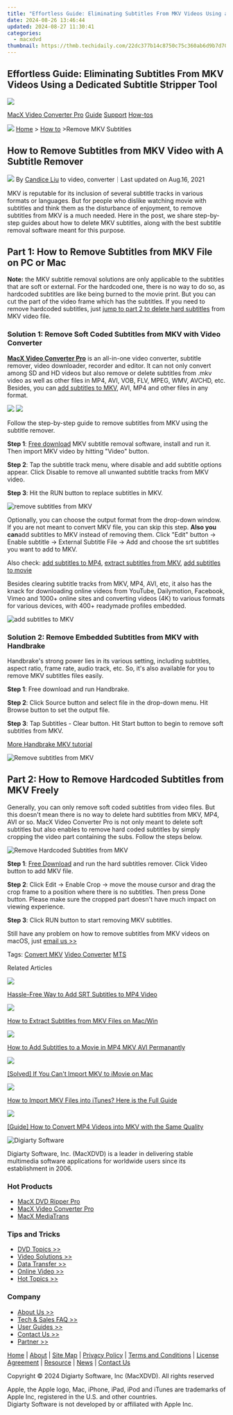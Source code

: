 ```yaml
---
title: "Effortless Guide: Eliminating Subtitles From MKV Videos Using a Dedicated Subtitle Stripper Tool"
date: 2024-08-26 13:46:44
updated: 2024-08-27 11:30:41
categories:
  - macxdvd
thumbnail: https://thmb.techidaily.com/22dc377b14c8750c75c360ab6d9b7d702e69a18c8a5a08c607e9cd26432f995f.jpg
---
```


## Effortless Guide: Eliminating Subtitles From MKV Videos Using a Dedicated Subtitle Stripper Tool

[![](https://www.macxdvd.com/mac-dvd-video-converter-how-to/../image-style/new-seo/icon11.png)](https://tools.techidaily.com/macxdvd/products/)

[MacX Video Converter Pro](https://tools.techidaily.com/macxdvd/products/) [Guide](https://tools.techidaily.com/macxdvd/products/) [Support](https://tools.techidaily.com/macxdvd/products/) [How-tos](https://tools.techidaily.com/macxdvd/products/) 



![](https://www.macxdvd.com/mac-dvd-video-converter-how-to/../image-style/new-seo/icon7.png) [Home](https://tools.techidaily.com/macxdvd/products/) \> [How to](https://tools.techidaily.com/macxdvd/products/) \>Remove MKV Subtitles

## How to Remove Subtitles from MKV Video with A Subtitle Remover



![](https://www.macxdvd.com/mac-dvd-video-converter-how-to/../image-style/new-seo/icon6.png) By [Candice Liu](https://www.linkedin.com/in/candice-liu-444483a3/) to video, converter｜Last updated on Aug.16, 2021

MKV is reputable for its inclusion of several subtitle tracks in various formats or languages. But for people who dislike watching movie with subtitles and think them as the disturbance of enjoyment, to remove subtitles from MKV is a much needed. Here in the post, we share step-by-step guides about how to delete MKV subtitles, along with the best subtitle removal software meant for this purpose. 



## Part 1: How to Remove Subtitles from MKV File on PC or Mac

**Note:** the MKV subtitle removal solutions are only applicable to the subtitles that are soft or external. For the hardcoded one, there is no way to do so, as hardcoded subtitles are like being burned to the movie print. But you can cut the part of the video frame which has the subtitles. If you need to remove hardcoded subtitles, just [jump to part 2 to delete hard subtitles](https://tools.techidaily.com/macxdvd/products/) from MKV video file.

### Solution 1: Remove Soft Coded Subtitles from MKV with Video Converter

[**MacX Video Converter Pro**](https://tools.techidaily.com/macxdvd/products/) is an all-in-one video converter, subtitle remover, video downloader, recorder and editor. It can not only convert among SD and HD videos but also remove or delete subtitles from .mkv video as well as other files in MP4, AVI, VOB, FLV, MPEG, WMV, AVCHD, etc. Besides, you can [add subtitles to MKV](https://tools.techidaily.com/macxdvd/products/), AVI, MP4 and other files in any format. 

[![](https://www.macxdvd.com/mac-dvd-video-converter-how-to/../image-style/new-seo/btn-win.png)](https://tools.techidaily.com/macxdvd/products/) [![](https://www.macxdvd.com/mac-dvd-video-converter-how-to/../image-style/new-seo/btn-mac.png)](https://tools.techidaily.com/macxdvd/products/) 

Follow the step-by-step guide to remove subtitles from MKV using the subtitle remover.

**Step 1**: [Free download](https://tools.techidaily.com/macxdvd/products/) MKV subtitle removal software, install and run it. Then import MKV video by hitting "Video" button.

**Step 2**: Tap the subtitle track menu, where disable and add subtitle options appear. Click Disable to remove all unwanted subtitle tracks from MKV video.

**Step 3**: Hit the RUN button to replace subtitles in MKV.

![remove subtitles from MKV](https://www.macxdvd.com/mac-dvd-video-converter-how-to/article-image/remove-subs-from-mkv.png)

Optionally, you can choose the output format from the drop-down window. If you are not meant to convert MKV file, you can skip this step. **Also you can**add subtitles to MKV instead of removing them. Click "Edit" button -> Enable subtitle -> External Subtitle File -> Add and choose the srt subtitles you want to add to MKV.

Also check: [add subtitles to MP4](https://tools.techidaily.com/macxdvd/products/), [extract subtitles from MKV](https://tools.techidaily.com/macxdvd/products/), [add subtitles to movie](https://tools.techidaily.com/macxdvd/products/)

Besides clearing subtitle tracks from MKV, MP4, AVI, etc, it also has the knack for downloading online videos from YouTube, Dailymotion, Facebook, Vimeo and 1000+ online sites and converting videos (4K) to various formats for various devices, with 400+ readymade profiles embedded.

![add subtitles to MKV](https://www.macxdvd.com/mac-dvd-video-converter-how-to/article-image/remove-subs-from-mkv2.png)

### Solution 2: Remove Embedded Subtitles from MKV with Handbrake

Handbrake's strong power lies in its various setting, including subtitles, aspect ratio, frame rate, audio track, etc. So, it's also available for you to remove MKV subtitles files easily.

**Step 1**: Free download and run Handbrake.

**Step 2**: Click Source button and select file in the drop-down menu. Hit Browse button to set the output file.

**Step 3**: Tap Subtitles - Clear button. Hit Start button to begin to remove soft subtitles from MKV.

[More Handbrake MKV tutorial](https://tools.techidaily.com/macxdvd/products/)

![Remove subtitles from MKV](https://www.macxdvd.com/mac-dvd-video-converter-how-to/article-image/handbrake-remove-subs.png)

## Part 2: How to Remove Hardcoded Subtitles from MKV Freely

Generally, you can only remove soft coded subtitles from video files. But this doesn't mean there is no way to delete hard subtitles from MKV, MP4, AVI or so. MacX Video Converter Pro is not only meant to delete soft subtitles but also enables to remove hard coded subtitles by simply cropping the video part containing the subs. Follow the steps below.

![Remove Hardcoded Subtitles from MKV](https://www.macxdvd.com/mac-dvd-video-converter-how-to/article-image/remove-subs-from-mkv1.png)

**Step 1**: [Free Download](https://tools.techidaily.com/macxdvd/products/) and run the hard subtitles remover. Click Video button to add MKV file.

**Step 2**: Click Edit -> Enable Crop -> move the mouse cursor and drag the crop frame to a position where there is no subtitles. Then press Done button. Please make sure the cropped part doesn't have much impact on viewing experience.

**Step 3**: Click RUN button to start removing MKV subtitles.

 Still have any problem on how to remove subtitles from MKV videos on macOS, just [email us >>](https://tools.techidaily.com/macxdvd/products/)

 Tags: [Convert MKV](https://tools.techidaily.com/macxdvd/products/) [Video Converter](https://tools.techidaily.com/macxdvd/products/) [MTS](https://tools.techidaily.com/macxdvd/products/) 



Related Articles

![](https://www.macxdvd.com/mac-dvd-video-converter-how-to/../image-style/new-seo/pic7.jpg)

[Hassle-Free Way to Add SRT Subtitles to MP4 Video](https://tools.techidaily.com/macxdvd/products/) 

![](https://www.macxdvd.com/mac-dvd-video-converter-how-to/../image-style/new-seo/pic6.jpg)

[How to Extract Subtitles from MKV Files on Mac/Win](https://tools.techidaily.com/macxdvd/products/) 

![](https://www.macxdvd.com/mac-dvd-video-converter-how-to/../image-style/new-seo/pic5.jpg)

[How to Add Subtitles to a Movie in MP4 MKV AVI Permanantly](https://tools.techidaily.com/macxdvd/products/) 

![](https://www.macxdvd.com/mac-dvd-video-converter-how-to/../image-style/new-seo/pic4.jpg)

[\[Solved\] If You Can't Import MKV to iMovie on Mac](https://tools.techidaily.com/macxdvd/products/) 

![](https://www.macxdvd.com/mac-dvd-video-converter-how-to/../image-style/new-seo/pic3.jpg)

[How to Import MKV Files into iTunes? Here is the Full Guide](https://tools.techidaily.com/macxdvd/products/) 

![](https://www.macxdvd.com/mac-dvd-video-converter-how-to/../image-style/new-seo/pic2.jpg)

[\[Guide\] How to Convert MP4 Videos into MKV with the Same Quality](https://tools.techidaily.com/macxdvd/products/)



![Digiarty Software](https://www.macxdvd.com/mac-dvd-video-converter-how-to/../icon/logo.png) 

Digiarty Software, Inc. (MacXDVD) is a leader in delivering stable multimedia software applications for worldwide users since its establishment in 2006.

### Hot Products

* [MacX DVD Ripper Pro](https://tools.techidaily.com/macxdvd/products/)
* [MacX Video Converter Pro](https://tools.techidaily.com/macxdvd/products/)
* [MacX MediaTrans](https://tools.techidaily.com/macxdvd/products/)

### Tips and Tricks

* [DVD Topics >>](https://tools.techidaily.com/macxdvd/products/)
* [Video Solutions >>](https://tools.techidaily.com/macxdvd/products/)
* [Data Transfer >>](https://tools.techidaily.com/macxdvd/products/)
* [Online Video >>](https://tools.techidaily.com/macxdvd/products/)
* [Hot Topics >>](https://tools.techidaily.com/macxdvd/products/)

### Company

* [About Us >>](https://tools.techidaily.com/macxdvd/products/)
* [Tech & Sales FAQ >>](https://tools.techidaily.com/macxdvd/products/)
* [User Guides >>](https://tools.techidaily.com/macxdvd/products/)
* [Contact Us >>](https://tools.techidaily.com/macxdvd/products/)
* [Partner >>](https://tools.techidaily.com/macxdvd/products/)



[Home](https://tools.techidaily.com/macxdvd/products/) | [About](https://tools.techidaily.com/macxdvd/products/) | [Site Map](https://tools.techidaily.com/macxdvd/products/) | [Privacy Policy](https://tools.techidaily.com/macxdvd/products/) | [Terms and Conditions](https://tools.techidaily.com/macxdvd/products/) | [License Agreement](https://tools.techidaily.com/macxdvd/products/) | [Resource](https://tools.techidaily.com/macxdvd/products/) | [News](https://tools.techidaily.com/macxdvd/products/) | [Contact Us](https://tools.techidaily.com/macxdvd/products/)

Copyright © 2024 Digiarty Software, Inc (MacXDVD). All rights reserved

Apple, the Apple logo, Mac, iPhone, iPad, iPod and iTunes are trademarks of Apple Inc, registered in the U.S. and other countries.  
Digiarty Software is not developed by or affiliated with Apple Inc.

<ins class="adsbygoogle"
     style="display:block"
     data-ad-format="autorelaxed"
     data-ad-client="ca-pub-7571918770474297"
     data-ad-slot="1223367746"></ins>



<ins class="adsbygoogle"
     style="display:block"
     data-ad-client="ca-pub-7571918770474297"
     data-ad-slot="8358498916"
     data-ad-format="auto"
     data-full-width-responsive="true"></ins>
